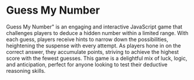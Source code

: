# Guess My Number
Guess My Number" is an engaging and interactive JavaScript game that challenges players to deduce a hidden number within a limited range. With each guess, players receive hints to narrow down the possibilities, heightening the suspense with every attempt. As players hone in on the correct answer, they accumulate points, striving to achieve the highest score with the fewest guesses. This game is a delightful mix of luck, logic, and anticipation, perfect for anyone looking to test their deductive reasoning skills.
